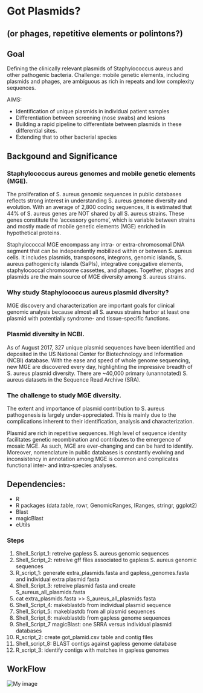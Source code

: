 # Got Plasmids?
## (or phages, repetitive elements or polintons?)

## Goal
Defining the clinically relevant plasmids of Staphylococcus aureus and other pathogenic bacteria.
Challenge: mobile genetic elements, including plasmids and phages,  are ambiguous as rich in repeats and low complexity sequences.

AIMS:
- Identification of unique plasmids in individual patient samples
- Differentiation between screening (nose swabs) and lesions
- Building a rapid pipeline to differentiate between plasmids in these differential sites.  
- Extending that to other bacterial species

## Backgound and Significance
### Staphylococcus aureus genomes and mobile genetic elements (MGE).
The proliferation of S. aureus genomic sequences in public databases reflects strong interest in understanding S. aureus genome diversity and evolution. With an average of 2,800 coding sequences, it is estimated that 44% of S. aureus genes are NOT shared by all S. aureus strains. These genes constitute the  ‘accessory genome’, which is variable between strains and mostly made of mobile genetic elements (MGE) enriched in hypothetical proteins. 

Staphylococcal MGE encompass any intra- or extra-chromosomal DNA segment that can be independently mobilized within or between S. aureus cells. It includes plasmids, transposons, integrons, genomic islands, S. aureus pathogenicity islands (SaPIs), integrative conjugative elements, staphylococcal chromosome cassettes, and phages. Together, phages and plasmids are the main source of MGE diversity among S. aureus strains. 

### Why study Staphylococcus aureus plasmid diversity?
MGE discovery and characterization are important goals for clinical genomic analysis because almost all S. aureus strains harbor at least one plasmid with potentially syndrome- and tissue-specific functions. 
 
### Plasmid diversity in NCBI.
 As of August 2017,  327 unique plasmid sequences have been identified and deposited in the US National Center for Biotechnology and Information (NCBI) database.  With the ease and speed of whole genome sequencing, new MGE are discovered every day, highlighting the impressive breadth of S. aureus plasmid diversity. There are ~40,000 primary (unannotated) S. aureus datasets in the Sequence Read Archive (SRA). 

### The challenge to study MGE diversity. 
The extent and importance of plasmid contribution to S. aureus pathogenesis is largely under-appreciated. This is mainly due to the complications inherent to their identification, analysis and characterization. 
 
Plasmid are rich in repetitive sequences. High level of sequence identity facilitates genetic recombination and contributes to the emergence of mosaic MGE. As such, MGE are ever-changing and can be hard to identify. Moreover, nomenclature in public databases is constantly evolving and inconsistency in annotation among MGE is common and complicates functional inter- and intra-species analyses. 

## Dependencies:
* R
* R packages (data.table, rowr, GenomicRanges, IRanges, stringr, ggplot2)
* Blast
* magicBlast
* eUtils

### Steps 

 1.  Shell_Script_1: retreive gapless S. aureus genomic sequences
 2.  Shell_Script_2: retreive gff files associated to gapless S. aureus genomic sequences 
 3.  R_script_1: generate extra_plasmids.fasta and gapless_genomes.fasta and individual extra plasmid fasta
 4.  Shell_Script_3: retreive plasmid fasta and create S_aureus_all_plasmids.fasta
 5.  cat extra_plasmids.fasta >> S_aureus_all_plasmids.fasta
 6.  Shell_Script_4: makeblastdb from individual plasmid sequence
 7.  Shell_Script_5: makeblastdb from all plasmid sequences
 8.  Shell_Script_6: makeblastdb from gapless genome sequences
 9.  Shell_Script_7 magicBlast: one SRRA versus individual plasmid databases
 10. R_script_2: create got_plamid.csv table and contig files
 11. Shell_script_8: BLAST contigs against gapless genome database
 12. R_script_3: identify contigs with matches in gapless genomes
 
 
## WorkFlow
![My image](https://github.com/NCBI-Hackathons/Pathogenic_Pangenomes/blob/master/images/workflow_2.png)
